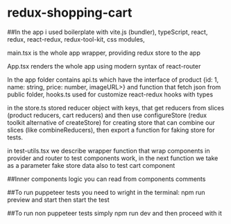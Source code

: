 # redux-shopping-cart
##In the app i used boilerplate with vite.js (bundler), typeScript, react, redux, react-redux, redux-tool-kit, css modules, 
 
main.tsx is the whole app wrapper, providing redux store to the app

App.tsx renders the whole app using modern syntax of react-router

In the app folder contains api.ts which have the interface of product {id: 1, name: string, price: number, imageURL>} and function that fetch json from public folder,
hooks.ts used for customize react-redux hooks with types

in the store.ts stored reducer object with keys, that get reducers from slices (product reducers, cart reducers) and then use configureStore (redux toolkit alternative of createStore)
for creating store that can combine our slices (like combineReducers), then export a function for faking store for tests.

in test-utils.tsx we describe wrapper function that wrap components in provider and router to test components work, in the next function we take as a parameter fake store data also to test cart component

##Inner components logic you can read from components comments

##To run puppeteer tests you need to wright in the terminal: npm run preview and start then start the test

##To run non puppeteer tests simply npm run dev and then proceed with it
